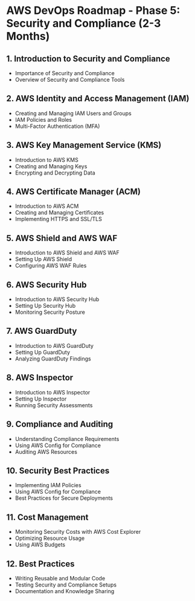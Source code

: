# AWS DevOps Roadmap - Phase 5: Security and Compliance (2-3 Months)

## 1. Introduction to Security and Compliance
- Importance of Security and Compliance
- Overview of Security and Compliance Tools

## 2. AWS Identity and Access Management (IAM)
- Creating and Managing IAM Users and Groups
- IAM Policies and Roles
- Multi-Factor Authentication (MFA)

## 3. AWS Key Management Service (KMS)
- Introduction to AWS KMS
- Creating and Managing Keys
- Encrypting and Decrypting Data

## 4. AWS Certificate Manager (ACM)
- Introduction to AWS ACM
- Creating and Managing Certificates
- Implementing HTTPS and SSL/TLS

## 5. AWS Shield and AWS WAF
- Introduction to AWS Shield and AWS WAF
- Setting Up AWS Shield
- Configuring AWS WAF Rules

## 6. AWS Security Hub
- Introduction to AWS Security Hub
- Setting Up Security Hub
- Monitoring Security Posture

## 7. AWS GuardDuty
- Introduction to AWS GuardDuty
- Setting Up GuardDuty
- Analyzing GuardDuty Findings

## 8. AWS Inspector
- Introduction to AWS Inspector
- Setting Up Inspector
- Running Security Assessments

## 9. Compliance and Auditing
- Understanding Compliance Requirements
- Using AWS Config for Compliance
- Auditing AWS Resources

## 10. Security Best Practices
- Implementing IAM Policies
- Using AWS Config for Compliance
- Best Practices for Secure Deployments

## 11. Cost Management
- Monitoring Security Costs with AWS Cost Explorer
- Optimizing Resource Usage
- Using AWS Budgets

## 12. Best Practices
- Writing Reusable and Modular Code
- Testing Security and Compliance Setups
- Documentation and Knowledge Sharing
